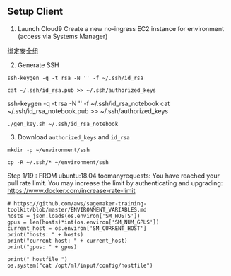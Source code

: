 
## Setup Client

1. Launch Cloud9
Create a new no-ingress EC2 instance for environment (access via Systems Manager)

绑定安全组

2. Generate SSH

```shell
ssh-keygen -q -t rsa -N '' -f ~/.ssh/id_rsa

cat ~/.ssh/id_rsa.pub >> ~/.ssh/authorized_keys
```


ssh-keygen -q -t rsa -N '' -f ~/.ssh/id_rsa_notebook
cat ~/.ssh/id_rsa_notebook.pub >> ~/.ssh/authorized_keys


```shell
./gen_key.sh ~/.ssh/id_rsa_notebook
```

3. Download `authorized_keys` and `id_rsa`

```shell
mkdir -p ~/environment/ssh

cp -R ~/.ssh/* ~/environment/ssh
``` 


Step 1/19 : FROM ubuntu:18.04
toomanyrequests: You have reached your pull rate limit. You may increase the limit by authenticating and upgrading: https://www.docker.com/increase-rate-limit


    # https://github.com/aws/sagemaker-training-toolkit/blob/master/ENVIRONMENT_VARIABLES.md
    hosts = json.loads(os.environ['SM_HOSTS'])
    gpus = len(hosts)*int(os.environ['SM_NUM_GPUS'])
    current_host = os.environ['SM_CURRENT_HOST']
    print("hosts: " + hosts)
    print("current host: " + current_host)
    print("gpus: " + gpus)

    print(" hostfile ")    
    os.system("cat /opt/ml/input/config/hostfile")
